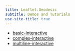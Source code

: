 ```yaml
---
title: Leaflet.Geodesic
subtitle: Demos and Tutorials
use-site-title: true
---
```


- [basic-interactive](basic-interactive.html)
- [complex-interactive](complex-interactive.html)
- [multiline-interactive](multiline-interactive.html)